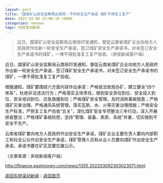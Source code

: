 ```yaml
---
layout: post
title: "国家矿山安全监察局云南局：不作安全生产承诺 煤矿不得复工复产"
date: 2022-03-09 15:08:19 +0800
categories: emnews
tags: 东财滚动新闻
---
```

> 近日，国家矿山安全监察局云南局印发通知，督促云南省煤矿企业向地方人民政府作出新一轮安全生产承诺，签订煤矿安全生产承诺书，对未签订安全生产承诺书的煤矿，一律不得批准复工复产验收。（央视新闻客户端）

<p>近日，国家矿山安全监察局云南局印发通知，督促云南省煤矿企业向地方人民政府作出新一轮安全生产承诺，签订煤矿安全生产承诺书，对未签订安全生产承诺书的煤矿，一律不得批准复工复产验收。</p><p>根据通知，煤矿要围绕六方面内容作出承诺：严格依法依规办矿，建立健全“四个体系”，杜绝非法违法行为；严格落实主体责任，做到安全责任到位、安全投入到位、安全培训到位、应急救援到位；严格煤矿安全管理，及时消除事故隐患；严格煤矿灾害治理，严格通风系统管理，落实瓦斯、水、火等灾害治理措施；严格安全生产标准，严把复工复产验收“五关”，深化煤矿安全专项整治三年行动，深入开展排查整治；严格煤矿事故防控，坚持“管理、装备、素质、系统”并重，切实做到不安全不生产。</p><p>云南省煤矿要向地方人民政府作出安全生产承诺，煤矿企业主要负责人要向内部职工和社会公众作出安全生产承诺，煤矿管理人员和从业人员要向煤矿作出安全生产承诺，承诺书要在矿区显要位置公示。</p><p class="em_media">（文章来源：央视新闻客户端）</p>

<http://finance.eastmoney.com/news/1355,202203092303023071.html>

[返回东财滚动新闻](//finews.withounder.com/emnews/)｜[返回首页](//finews.withounder.com/)